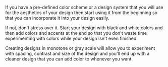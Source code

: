 If you have a pre-defined color scheme or a design system that you will use for the aesthetics of your design then start using it from the beginning so that you can incorporate it into your design easily.

If not, don't stress over it. Start your design with black and white colors and then add colors and accents at the end so that you don't waste time experimenting with colors while your design isn't even finished.

Creating designs in monotone or gray scale will allow you to experiment with spacing, contrast and size of the design and you'll end up with a cleaner design that you can add color to whenever you want.